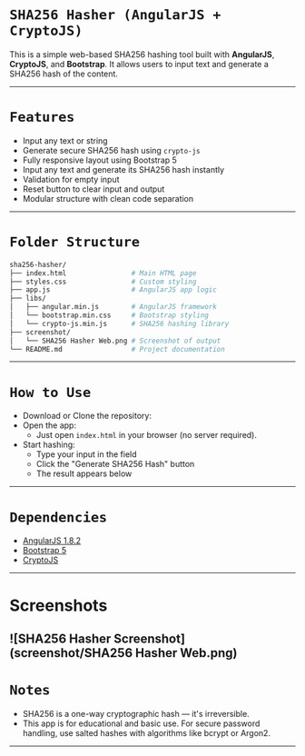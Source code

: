 
# `SHA256 Hasher (AngularJS + CryptoJS)`

This is a simple web-based SHA256 hashing tool built with **AngularJS**, **CryptoJS**, and **Bootstrap**. It allows users to input text and generate a SHA256 hash of the content.

---

# `Features`

- Input any text or string
- Generate secure SHA256 hash using `crypto-js`
- Fully responsive layout using Bootstrap 5
- Input any text and generate its SHA256 hash instantly
- Validation for empty input
- Reset button to clear input and output
- Modular structure with clean code separation

---

# `Folder Structure`
```bash
sha256-hasher/
├── index.html                # Main HTML page
├── styles.css                # Custom styling
├── app.js                    # AngularJS app logic
├── libs/
│   ├── angular.min.js        # AngularJS framework
│   └── bootstrap.min.css     # Bootstrap styling
│   └── crypto-js.min.js      # SHA256 hashing library
├── screenshot/
│   └── SHA256 Hasher Web.png # Screenshot of output 
└── README.md                 # Project documentation
```
---

# `How to Use`
 - Download or Clone the repository:
 - Open the app:
   - Just open `index.html` in your browser (no server required).
 - Start hashing:
   - Type your input in the field
   - Click the "Generate SHA256 Hash" button
   - The result appears below
---

# `Dependencies`

- [AngularJS 1.8.2](https://angularjs.org/)
- [Bootstrap 5](https://getbootstrap.com/)
- [CryptoJS](https://github.com/brix/crypto-js)
---

# Screenshots

![SHA256 Hasher Screenshot](screenshot/SHA256 Hasher Web.png)
---

# `Notes`

- SHA256 is a one-way cryptographic hash — it's irreversible.
- This app is for educational and basic use. For secure password handling, use salted hashes with algorithms like bcrypt or Argon2.
---
